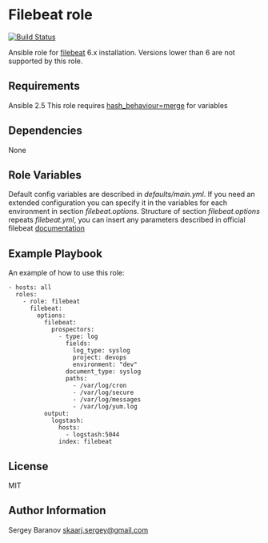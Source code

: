 Filebeat role
=========
[![Build Status](https://api.travis-ci.org/skarj/ansible-role-filebeat.svg?branch=master)](https://travis-ci.org/skarj/ansible-role-filebeat)

Ansible role for [filebeat](https://www.elastic.co/products/beats/filebeat) 6.x installation.
Versions lower than 6 are not supported by this role.

Requirements
------------

Ansible 2.5
This role requires [hash_behaviour=merge](http://docs.ansible.com/ansible/intro_configuration.html#hash-behaviour) for variables


Dependencies
------------

None


Role Variables
--------------

Default config variables are described in *defaults/main.yml*.
If you need an extended configuration you can specify it in the variables for each environment in section *filebeat.options*.
Structure of section *filebeat.options* repeats *filebeat.yml*, you can insert any parameters described in official filebeat [documentation](https://www.elastic.co/guide/en/beats/filebeat/current/filebeat-configuration-details.html)


Example Playbook
----------------

An example of how to use this role:

    - hosts: all
      roles:
        - role: filebeat
          filebeat:
            options:
              filebeat:
                prospectors:
                  - type: log
                    fields:
                      log_type: syslog
                      project: devops
                      environment: "dev"
                    document_type: syslog
                    paths:
                      - /var/log/cron
                      - /var/log/secure
                      - /var/log/messages
                      - /var/log/yum.log
              output:
                logstash:
                  hosts:
                    - logstash:5044
                  index: filebeat


License
-------

MIT


Author Information
------------------

Sergey Baranov <skaarj.sergey@gmail.com>
